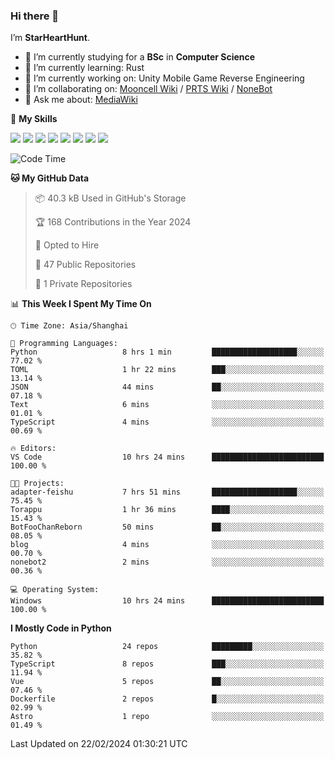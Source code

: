 ### Hi there 👋

I’m **StarHeartHunt**.

- 🏫 I’m currently studying for a **BSc** in **Computer Science**
- 🌱 I’m currently learning: Rust
- 🔭 I’m currently working on: Unity Mobile Game Reverse Engineering
- 👯 I’m collaborating on: [Mooncell Wiki](https://fgo.wiki/) / [PRTS Wiki](http://prts.wiki/) / [NoneBot](https://github.com/nonebot)
- 💬 Ask me about: [MediaWiki](https://www.mediawiki.org)

🌟 **My Skills**

![](https://img.shields.io/badge/-Python-3e74a2?style=flat-square&logo=Python&logoColor=fff)
![](https://img.shields.io/badge/-Node.js-339933?style=flat-square&logo=node.js&logoColor=fff)
![](https://img.shields.io/badge/-Vue-4fc08d?style=flat-square&logo=vue.js&logoColor=fff)
![](https://img.shields.io/badge/-React-2d98ce?style=flat-square&logo=React&logoColor=fff)
![](https://img.shields.io/badge/-TypeScript-3178C6?style=flat-square&logo=TypeScript&logoColor=fff)
![](https://img.shields.io/badge/-Docker-2496ED?style=flat-square&logo=Docker&logoColor=fff)
![](https://img.shields.io/badge/-Linux-000000?style=flat-square&logo=Linux&logoColor=fff)
![](https://img.shields.io/badge/-Dotnet-512bd4?style=flat-square&logo=.net&logoColor=fff)

<!--START_SECTION:waka-->
![Code Time](http://img.shields.io/badge/Code%20Time-894%20hrs%2045%20mins-blue)

**🐱 My GitHub Data** 

> 📦 40.3 kB Used in GitHub's Storage 
 > 
> 🏆 168 Contributions in the Year 2024
 > 
> 💼 Opted to Hire
 > 
> 📜 47 Public Repositories 
 > 
> 🔑 1 Private Repositories 
 > 
📊 **This Week I Spent My Time On** 

```text
🕑︎ Time Zone: Asia/Shanghai

💬 Programming Languages: 
Python                   8 hrs 1 min         ███████████████████░░░░░░   77.02 % 
TOML                     1 hr 22 mins        ███░░░░░░░░░░░░░░░░░░░░░░   13.14 % 
JSON                     44 mins             ██░░░░░░░░░░░░░░░░░░░░░░░   07.18 % 
Text                     6 mins              ░░░░░░░░░░░░░░░░░░░░░░░░░   01.01 % 
TypeScript               4 mins              ░░░░░░░░░░░░░░░░░░░░░░░░░   00.69 % 

🔥 Editors: 
VS Code                  10 hrs 24 mins      █████████████████████████   100.00 % 

🐱‍💻 Projects: 
adapter-feishu           7 hrs 51 mins       ███████████████████░░░░░░   75.45 % 
Torappu                  1 hr 36 mins        ████░░░░░░░░░░░░░░░░░░░░░   15.43 % 
BotFooChanReborn         50 mins             ██░░░░░░░░░░░░░░░░░░░░░░░   08.05 % 
blog                     4 mins              ░░░░░░░░░░░░░░░░░░░░░░░░░   00.70 % 
nonebot2                 2 mins              ░░░░░░░░░░░░░░░░░░░░░░░░░   00.36 % 

💻 Operating System: 
Windows                  10 hrs 24 mins      █████████████████████████   100.00 % 
```

**I Mostly Code in Python** 

```text
Python                   24 repos            █████████░░░░░░░░░░░░░░░░   35.82 % 
TypeScript               8 repos             ███░░░░░░░░░░░░░░░░░░░░░░   11.94 % 
Vue                      5 repos             ██░░░░░░░░░░░░░░░░░░░░░░░   07.46 % 
Dockerfile               2 repos             █░░░░░░░░░░░░░░░░░░░░░░░░   02.99 % 
Astro                    1 repo              ░░░░░░░░░░░░░░░░░░░░░░░░░   01.49 % 
```




 Last Updated on 22/02/2024 01:30:21 UTC
<!--END_SECTION:waka-->
